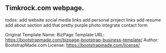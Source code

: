 ## Timkrock.com webpage. 


todos: 
add website social media links
add personal project links
add resume
add about section
add that pretty purple photo
integrate contact form












Original Template Name: BizPage
Template URL: https://bootstrapmade.com/bizpage-bootstrap-business-template/
Author: BootstrapMade.com
License: https://bootstrapmade.com/license/
